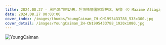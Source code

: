 ```yaml
---
title: 2024.08.27 - 黑色凯门鳄幼崽，坦博帕塔国家保护区，秘鲁 (© Maxime Aliaga/Minden Pictures)
date: 2024.08.27 00:00:00
cover_index: /images/thumbs/YoungCaiman_ZH-CN1995433788_533x300.jpg
cover_detail: /images/YoungCaiman_ZH-CN1995433788_1920x1080.jpg
---
```


![YoungCaiman](/images/YoungCaiman_ZH-CN1995433788_1920x1080.jpg)

